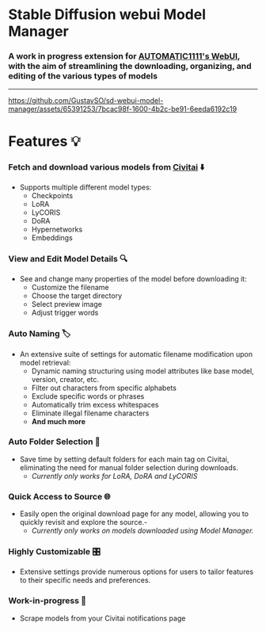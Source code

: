 # Stable Diffusion webui Model Manager 
### A **work in progress** extension for [AUTOMATIC1111's WebUI](https://github.com/AUTOMATIC1111/stable-diffusion-webui), with the aim of streamlining the downloading, organizing, and editing of the various types of models
---

https://github.com/GustavSO/sd-webui-model-manager/assets/65391253/7bcac98f-1600-4b2c-be91-6eeda6192c19

# Features 💡
### Fetch and download various models from [Civitai](https://civitai.com/) ⬇️
- Supports multiple different model types:
  - Checkpoints
  - LoRA
  - LyCORIS
  - DoRA
  - Hypernetworks
  - Embeddings

### View and Edit Model Details 🔍
  - See and change many properties of the model before downloading it:
    - Customize the filename
    - Choose the target directory
    - Select preview image
    - Adjust trigger words

### Auto Naming 🏷️
- An extensive suite of settings for automatic filename modification upon model retrieval:
  - Dynamic naming structuring using model attributes like base model, version, creator, etc.
  - Filter out characters from specific alphabets
  - Exclude specific words or phrases
  - Automatically trim excess whitespaces
  - Eliminate illegal filename characters
  - **And much more**

 ### Auto Folder Selection 📂
 - Save time by setting default folders for each main tag on Civitai, eliminating the need for manual folder selection during downloads.
   - *Currently only works for LoRA, DoRA and LyCORIS*

### Quick Access to Source 🌐
- Easily open the original download page for any model, allowing you to quickly revisit and explore the source.-
  - *Currently only works on models downloaded using Model Manager.*
 
### Highly Customizable 🎛️
- Extensive settings provide numerous options for users to tailor features to their specific needs and preferences.

### Work-in-progress 🚧
- Scrape models from your Civitai notifications page
